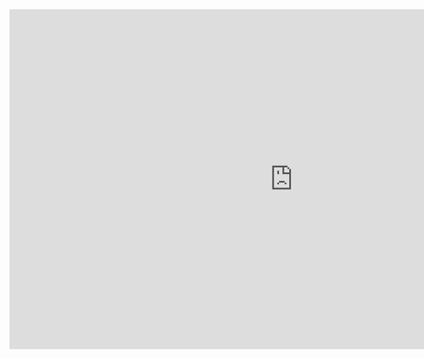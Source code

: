 <iframe src="https://www.baidu.com/?tn=44048691_oem_dg" style="width:1000px; height:600px;" frameborder="0">
</iframe>
